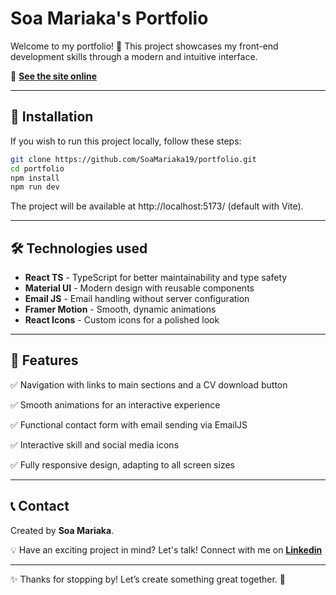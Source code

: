 # Soa Mariaka's Portfolio

Welcome to my portfolio! 🚀 This project showcases my front-end development skills through a modern and intuitive interface.  

🔗 **[See the site online](https://soa-mariaka.netlify.app/)** 

---

## 🚀 Installation  

If you wish to run this project locally, follow these steps: 

```bash
git clone https://github.com/SoaMariaka19/portfolio.git
cd portfolio
npm install
npm run dev
```

The project will be available at http://localhost:5173/ (default with Vite).

---

## 🛠️ Technologies used

- **React TS** - TypeScript for better maintainability and type safety
- **Material UI** - Modern design with reusable components
- **Email JS** - Email handling without server configuration
- **Framer Motion** - Smooth, dynamic animations
- **React Icons** - Custom icons for a polished look

---

## 📌 Features

✅ Navigation with links to main sections and a CV download button

✅ Smooth animations for an interactive experience

✅ Functional contact form with email sending via EmailJS

✅ Interactive skill and social media icons

✅ Fully responsive design, adapting to all screen sizes

---

## 📞 Contact

Created by **Soa Mariaka**. 

💡 Have an exciting project in mind? Let's talk!
Connect with me on **[Linkedin](https://www.linkedin.com/in/soa-mariaka-rakotomalala-42a30a278/)** 

---
✨ Thanks for stopping by! Let’s create something great together. 🚀